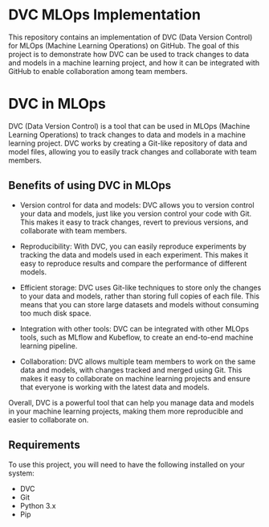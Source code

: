 # DVC MLOps Implementation

This repository contains an implementation of DVC (Data Version Control) for MLOps (Machine Learning Operations) on GitHub. The goal of this project is to demonstrate how DVC can be used to track changes to data and models in a machine learning project, and how it can be integrated with GitHub to enable collaboration among team members.

# DVC in MLOps

DVC (Data Version Control) is a tool that can be used in MLOps (Machine Learning Operations) to track changes to data and models in a machine learning project. DVC works by creating a Git-like repository of data and model files, allowing you to easily track changes and collaborate with team members.

## Benefits of using DVC in MLOps

- Version control for data and models: DVC allows you to version control your data and models, just like you version control your code with Git. This makes it easy to track changes, revert to previous versions, and collaborate with team members.

- Reproducibility: With DVC, you can easily reproduce experiments by tracking the data and models used in each experiment. This makes it easy to reproduce results and compare the performance of different models.

- Efficient storage: DVC uses Git-like techniques to store only the changes to your data and models, rather than storing full copies of each file. This means that you can store large datasets and models without consuming too much disk space.

- Integration with other tools: DVC can be integrated with other MLOps tools, such as MLflow and Kubeflow, to create an end-to-end machine learning pipeline.

- Collaboration: DVC allows multiple team members to work on the same data and models, with changes tracked and merged using Git. This makes it easy to collaborate on machine learning projects and ensure that everyone is working with the latest data and models.

Overall, DVC is a powerful tool that can help you manage data and models in your machine learning projects, making them more reproducible and easier to collaborate on.


## Requirements

To use this project, you will need to have the following installed on your system:

* DVC
* Git
* Python 3.x
* Pip



